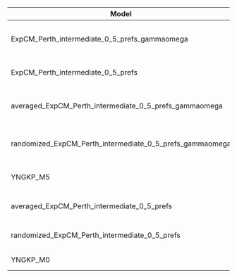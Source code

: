 | Model                                                    | deltaAIC | LogLikelihood | nParams | ParamValues                                               |
|----------------------------------------------------------|----------|---------------|---------|-----------------------------------------------------------|
| ExpCM_Perth_intermediate_0_5_prefs_gammaomega            | 0.00     | -35797.65     | 7       | alpha_omega=1.01, beta=1.32, beta_omega=10.00, kappa=4.02 |
| ExpCM_Perth_intermediate_0_5_prefs                       | 713.90   | -36155.60     | 6       | beta=1.45, kappa=3.56, omega=0.09                         |
| averaged_ExpCM_Perth_intermediate_0_5_prefs_gammaomega   | 2083.38  | -36839.34     | 7       | alpha_omega=0.63, beta=1.59, beta_omega=9.47, kappa=3.80  |
| randomized_ExpCM_Perth_intermediate_0_5_prefs_gammaomega | 2201.22  | -36898.26     | 7       | alpha_omega=0.65, beta=0.06, beta_omega=9.92, kappa=3.80  |
| YNGKP_M5                                                 | 2708.92  | -37147.11     | 12      | alpha_omega=0.62, beta_omega=10.00, kappa=3.26            |
| averaged_ExpCM_Perth_intermediate_0_5_prefs              | 4035.12  | -37816.21     | 6       | beta=1.01, kappa=3.40, omega=0.06                         |
| randomized_ExpCM_Perth_intermediate_0_5_prefs            | 4086.88  | -37842.09     | 6       | beta=0.00, kappa=3.39, omega=0.06                         |
| YNGKP_M0                                                 | 4483.28  | -38035.29     | 11      | kappa=2.88, omega=0.05                                    |